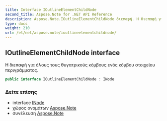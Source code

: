 ```yaml
---
title: Interface IOutlineElementChildNode
second_title: Aspose.Note for .NET API Reference
description: Aspose.Note.IOutlineElementChildNode διεπαφή. Η διεπαφή για όλους τους θυγατρικούς κόμβους ενός κόμβου στοιχείου περιγράμματος.
type: docs
weight: 210
url: /el/net/aspose.note/ioutlineelementchildnode/
---
```

## IOutlineElementChildNode interface

Η διεπαφή για όλους τους θυγατρικούς κόμβους ενός κόμβου στοιχείου περιγράμματος.

```csharp
public interface IOutlineElementChildNode : INode
```

### Δείτε επίσης

* interface [INode](../inode/)
* χώρος ονομάτων [Aspose.Note](../../aspose.note/)
* συνέλευση [Aspose.Note](../../)



